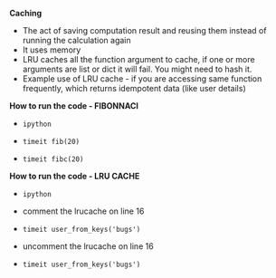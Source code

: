 **Caching**

- The act of saving computation result and reusing them instead of running the calculation again
- It uses memory
- LRU caches all the function argument to cache, if one or more arguments are list or dict it will fail. You might need to hash it.
- Example use of LRU cache - if you are accessing same function frequently, which returns idempotent data (like user details)


**How to run the code - FIBONNACI**

- `ipython`

- `timeit fib(20)`

- `timeit fibc(20)`


**How to run the code - LRU CACHE**

- `ipython`

- comment the lrucache on line 16

- `timeit user_from_keys('bugs')`

- uncomment the lrucache on line 16

- `timeit user_from_keys('bugs')`
